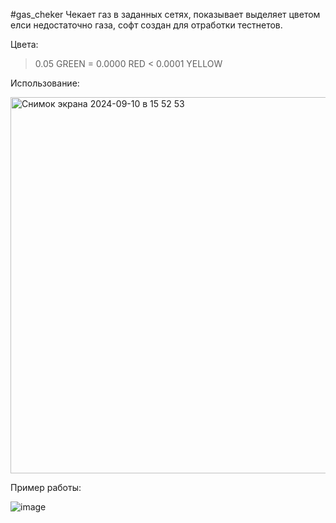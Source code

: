 #gas_cheker
Чекает газ в заданных сетях, показывает выделяет цветом елси недостаточно газа, софт создан для отработки тестнетов.

Цвета:
 > 0.05   GREEN
 = 0.0000 RED
 < 0.0001 YELLOW 


Использование:

<img width="602" alt="Снимок экрана 2024-09-10 в 15 52 53" src="https://github.com/user-attachments/assets/6d310c67-d6f0-49d9-af71-879aabd7ef97">

Пример работы:

![image](https://github.com/user-attachments/assets/c97dcde0-667c-46ad-8fb5-b7a47ffa7e53)

